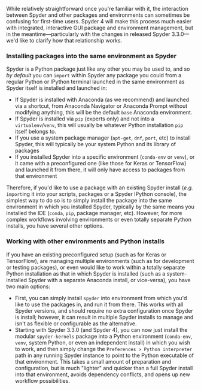 While relatively straightforward once you're familiar with it, the interaction between Spyder and other packages and environments can sometimes be confusing for first-time users.
Spyder 4 will make this process much easier with integrated, interactive GUI package and environment management, but in the meantime—particularly with the changes in released Spyder 3.3.0—we'd like to clarify how that relationship works.


### Installing packages into the same environment as Spyder

Spyder is a Python package just like any other you may be used to, and so *by default* you can ``import`` within Spyder any package you could from a regular Python or IPython terminal launched in the same environment as Spyder itself is installed and launched in:

* If Spyder is installed with Anaconda (as we recommend) and launched via a shortcut, from Anaconda Navigator or Anaconda Prompt without modifying anything, this will be the default ``base`` Anaconda environment.
* If Spyder is installed via ``pip`` (experts only) and not into a ``virtualenv``/``venv``, this will usually be whatever Python installation ``pip`` itself belongs to.
* If you use a system package manager (``apt-get``, ``dnf``, ``port``, etc) to install Spyder, this will typically be your system Python and its library of packages
* If you installed Spyder into a specific environment (``conda-env`` or ``venv``), or it came with a preconfigured one (like those for Keras or TensorFlow) and launched it from there, it will only have access to packages from that environment

Therefore, if you'd like to use a package with an existing Spyder install (*e.g.* ``import``ing it into your scripts, packages or a Spyder IPython console), the simplest way to do so is to simply install the package into the same environment in which you installed Spyder, typically by the same means you installed the IDE (``conda``, ``pip``, package manager, etc).
However, for more complex workflows involving environments or even totally separate Python installs, you have several other options.


### Working with other environments and Python installs

If you have an existing preconfigured setup (such as for Keras or TensorFlow), are managing multiple environments (such as for development or testing packages), or even would like to work within a totally separate Python installation as that in which Spyder is installed (such as a system-installed Spyder with a separate Anaconda install, or vice-versa), you have two main options:

* First, you can simply install ``spyder`` into environment from which you'd like to use the packages in, and run it from there.
  This works with all Spyder versions, and should require no extra configuration once Spyder is install; however, it can result in multiple Spyder installs to manage and isn't as flexible or configurable as the alternative.
* Starting with Spyder 3.3.0 (and Spyder 4), you can now just install the modular ``spyder-kernels`` package into a Python environment (``conda-env``, ``venv``, system Python, or even an independent install) in which you wish to work, and then simply change the ``Preferences > Python interpreter`` path in any running Spyder instance to point to the Python executable of that environment.
  This takes a small amount of preparation and configuration, but is much "lighter" and quicker than a full Spyder install into that environment, avoids dependency conflicts, and opens up new workflow possibilities.
